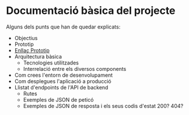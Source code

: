 # Documentació bàsica del projecte
Alguns dels punts que han de quedar explicats:
 * Objectius
 * Prototip
  * [Enllaç Prototip](https://design.penpot.app/#/view/f5fe9278-89db-81e9-8004-faf43266f1db?page-id=f5fe9278-89db-81e9-8004-faf43266f1dc&section=interactions&index=0&share-id=c04641ea-355e-80b8-8004-fb334b88ecf5)
 * Arquitectura bàsica
   * Tecnologies utilitzades
   * Interrelació entre els diversos components
 * Com crees l'entorn de desenvolupament
 * Com desplegues l'aplicació a producció
 * Llistat d'endpoints de l'API de backend
    * Rutes
   * Exemples de JSON de peticó
   * Exemples de JSON de resposta i els seus codis d'estat 200? 404?
